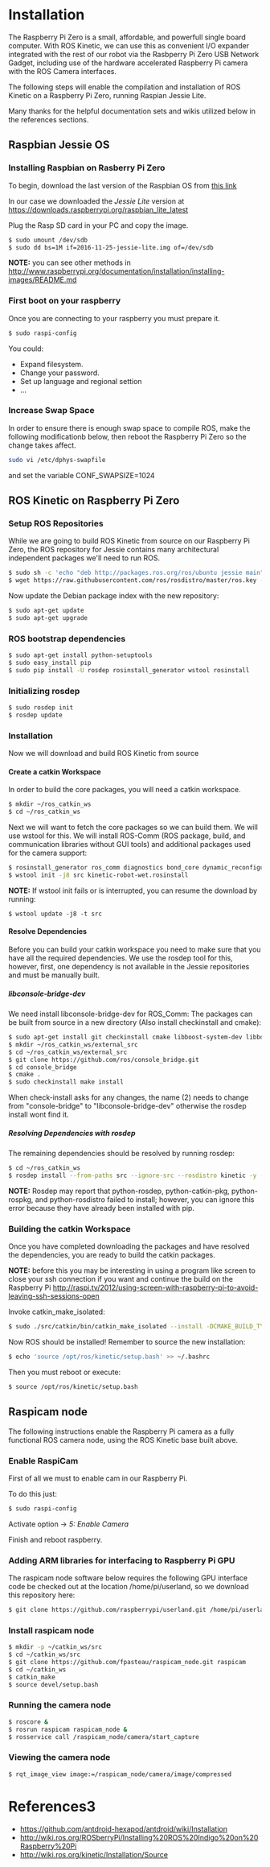 # Installation
The Raspberry Pi Zero is a small, affordable, and powerfull single board computer.  With ROS Kinetic, we can use this as convenient I/O expander integrated with the rest of our robot via the Rasbperry Pi Zero USB Network Gadget, including use of the hardware accelerated Raspberry Pi camera with the ROS Camera interfaces.

The following steps will enable the compilation and installation of ROS Kinetic on a Raspberry Pi Zero, running Raspian Jessie Lite.

Many thanks for the helpful documentation sets and wikis utilized below in the references sections.

## Raspbian Jessie OS

### Installing Raspbian on Rasberry Pi Zero
To begin, download the last version of the Raspbian OS from [this link](http://www.raspberrypi.org/downloads/)

In our case we downloaded the *Jessie Lite* version at https://downloads.raspberrypi.org/raspbian_lite_latest

Plug the Rasp SD card in your PC and copy the image.
```bash
$ sudo umount /dev/sdb
$ sudo dd bs=1M if=2016-11-25-jessie-lite.img of=/dev/sdb
```
**NOTE:** you can see other methods in http://www.raspberrypi.org/documentation/installation/installing-images/README.md 

### First boot on your raspberry
Once you are connecting to your raspberry you must prepare it.
```bash
$ sudo raspi-config
```
You could:
* Expand filesystem.
* Change your password.
* Set up language and regional settion
* ...

### Increase Swap Space
In order to ensure there is enough swap space to compile ROS, make the following modificationb below, then reboot the Raspberry Pi Zero so the change takes affect.

```bash
sudo vi /etc/dphys-swapfile 
```
and set the variable CONF_SWAPSIZE=1024

## ROS Kinetic on Raspberry Pi Zero
### Setup ROS Repositories
While we are going to build ROS Kinetic from source on our Raspberry Pi Zero, the ROS repository for Jessie contains many architectural independent packages we'll need to run ROS.
```bash
$ sudo sh -c 'echo "deb http://packages.ros.org/ros/ubuntu jessie main" > /etc/apt/sources.list.d/ros-latest.list'
$ wget https://raw.githubusercontent.com/ros/rosdistro/master/ros.key -O - | sudo apt-key add -
```
Now update the Debian package index with the new repository:
```bash
$ sudo apt-get update
$ sudo apt-get upgrade
```
### ROS bootstrap dependencies
```bash
$ sudo apt-get install python-setuptools
$ sudo easy_install pip
$ sudo pip install -U rosdep rosinstall_generator wstool rosinstall
```
### Initializing rosdep
```bash
$ sudo rosdep init
$ rosdep update
```
### Installation
Now we will download and build ROS Kinetic from source
#### Create a catkin Workspace

In order to build the core packages, you will need a catkin workspace.
```bash
$ mkdir ~/ros_catkin_ws
$ cd ~/ros_catkin_ws
```
Next we will want to fetch the core packages so we can build them. We will use wstool for this.
We will install ROS-Comm (ROS package, build, and communication libraries without GUI tools) and additional packages used for the camera support:
```bash
$ rosinstall_generator ros_comm diagnostics bond_core dynamic_reconfigure nodelet_core rosserial class_loader image_common vision_opencv image_transport_plugins pluginlib --rosdistro kinetic --deps --wet-only --exclude roslisp --tar > kinetic-robot-wet.rosinstall
$ wstool init -j8 src kinetic-robot-wet.rosinstall
```
**NOTE:** If wstool init fails or is interrupted, you can resume the download by running:
```
$ wstool update -j8 -t src
```
#### Resolve Dependencies
Before you can build your catkin workspace you need to make sure that you have all the required dependencies. We use the rosdep tool for this, however, first, one dependency is not available in the Jessie repositories and must be manually built.

##### libconsole-bridge-dev
We need install libconsole-bridge-dev for ROS_Comm:
The packages can be built from source in a new directory (Also install checkinstall and cmake):
```bash
$ sudo apt-get install git checkinstall cmake libboost-system-dev libboost-thread-dev
$ mkdir ~/ros_catkin_ws/external_src
$ cd ~/ros_catkin_ws/external_src
$ git clone https://github.com/ros/console_bridge.git
$ cd console_bridge
$ cmake .
$ sudo checkinstall make install
```
When check-install asks for any changes, the name (2) needs to change from "console-bridge" to "libconsole-bridge-dev" otherwise the rosdep install wont find it.

##### Resolving Dependencies with rosdep
The remaining dependencies should be resolved by running rosdep:

```bash
$ cd ~/ros_catkin_ws
$ rosdep install --from-paths src --ignore-src --rosdistro kinetic -y -r --os=debian:jessie
```
**NOTE:** Rosdep may report that python-rosdep, python-catkin-pkg, python-rospkg, and python-rosdistro failed to install; however, you can ignore this error because they have already been installed with pip.

### Building the catkin Workspace
Once you have completed downloading the packages and have resolved the dependencies, you are ready to build the catkin packages.

**NOTE:** before this you may be interesting in using a program like screen to close your ssh connection if you want and continue the build on the Raspberry Pi
http://raspi.tv/2012/using-screen-with-raspberry-pi-to-avoid-leaving-ssh-sessions-open

Invoke catkin_make_isolated:
```bash
$ sudo ./src/catkin/bin/catkin_make_isolated --install -DCMAKE_BUILD_TYPE=Release --install-space /opt/ros/kinetic
```
Now ROS should be installed! Remember to source the new installation:
```bash
$ echo 'source /opt/ros/kinetic/setup.bash' >> ~/.bashrc
```
Then you must reboot or execute:
```bash
$ source /opt/ros/kinetic/setup.bash
```

## Raspicam node
The following instructions enable the Raspberry Pi camera as a fully functional ROS camera node, using the ROS Kinetic base built above.

### Enable RaspiCam
First of all we must to enable cam in our Raspberry Pi.

To do this just:
```bash
$ sudo raspi-config
```
Activate option -> *5: Enable Camera*

Finish and reboot raspberry.

### Adding ARM libraries for interfacing to Raspberry Pi GPU
The raspicam node software below requires the following GPU interface code be checked out at the location /home/pi/userland, so we download this repository here:
```bash
$ git clone https://github.com/raspberrypi/userland.git /home/pi/userland
```

### Install raspicam node

```bash
$ mkdir -p ~/catkin_ws/src
$ cd ~/catkin_ws/src
$ git clone https://github.com/fpasteau/raspicam_node.git raspicam
$ cd ~/catkin_ws
$ catkin_make
$ source devel/setup.bash
```

### Running the camera node

```bash
$ roscore &
$ rosrun raspicam raspicam_node &
$ rosservice call /raspicam_node/camera/start_capture
```

### Viewing the camera node

```bash
$ rqt_image_view image:=/raspicam_node/camera/image/compressed
```

# References3
* https://github.com/antdroid-hexapod/antdroid/wiki/Installation
* http://wiki.ros.org/ROSberryPi/Installing%20ROS%20Indigo%20on%20Raspberry%20Pi
* http://wiki.ros.org/kinetic/Installation/Source
